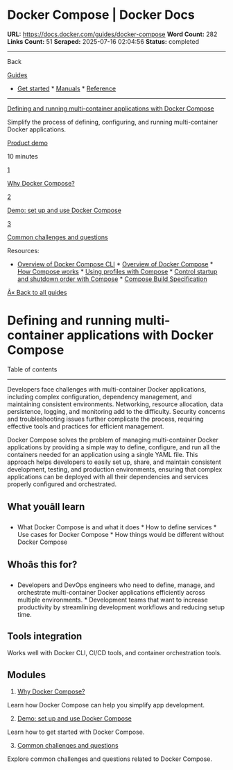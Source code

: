 # Docker Compose | Docker Docs

**URL:** https://docs.docker.com/guides/docker-compose
**Word Count:** 282
**Links Count:** 51
**Scraped:** 2025-07-16 02:04:56
**Status:** completed

---

Back

[Guides](https://docs.docker.com/guides/)

  * [Get started](https://docs.docker.com/get-started/)   * [Manuals](https://docs.docker.com/manuals/)   * [Reference](https://docs.docker.com/reference/)

* * *

[Defining and running multi-container applications with Docker Compose](https://docs.docker.com/guides/docker-compose/)

Simplify the process of defining, configuring, and running multi-container Docker applications.

[ Product demo](https://docs.docker.com/tags/product-demo/)

10 minutes

[1](https://docs.docker.com/guides/docker-compose/why/)

[Why Docker Compose?](https://docs.docker.com/guides/docker-compose/why/)

[2](https://docs.docker.com/guides/docker-compose/setup/)

[Demo: set up and use Docker Compose](https://docs.docker.com/guides/docker-compose/setup/)

[3](https://docs.docker.com/guides/docker-compose/common-questions/)

[Common challenges and questions](https://docs.docker.com/guides/docker-compose/common-questions/)

Resources:

  * [Overview of Docker Compose CLI](https://docs.docker.com/compose/reference/)   * [Overview of Docker Compose](https://docs.docker.com/compose/)   * [How Compose works](https://docs.docker.com/compose/intro/compose-application-model/)   * [Using profiles with Compose](https://docs.docker.com/compose/how-tos/profiles/)   * [Control startup and shutdown order with Compose](https://docs.docker.com/compose/how-tos/startup-order/)   * [Compose Build Specification](https://docs.docker.com/compose/compose-file/build/)

[Â« Back to all guides](https://docs.docker.com/guides/)

# Defining and running multi-container applications with Docker Compose

Table of contents

* * *

Developers face challenges with multi-container Docker applications, including complex configuration, dependency management, and maintaining consistent environments. Networking, resource allocation, data persistence, logging, and monitoring add to the difficulty. Security concerns and troubleshooting issues further complicate the process, requiring effective tools and practices for efficient management.

Docker Compose solves the problem of managing multi-container Docker applications by providing a simple way to define, configure, and run all the containers needed for an application using a single YAML file. This approach helps developers to easily set up, share, and maintain consistent development, testing, and production environments, ensuring that complex applications can be deployed with all their dependencies and services properly configured and orchestrated.

## What youâll learn

  * What Docker Compose is and what it does   * How to define services   * Use cases for Docker Compose   * How things would be different without Docker Compose

## Whoâs this for?

  * Developers and DevOps engineers who need to define, manage, and orchestrate multi-container Docker applications efficiently across multiple environments.   * Development teams that want to increase productivity by streamlining development workflows and reducing setup time.

## Tools integration

Works well with Docker CLI, CI/CD tools, and container orchestration tools.

## Modules

  1. [Why Docker Compose?](https://docs.docker.com/guides/docker-compose/why/)

Learn how Docker Compose can help you simplify app development.

  2. [Demo: set up and use Docker Compose](https://docs.docker.com/guides/docker-compose/setup/)

Learn how to get started with Docker Compose.

  3. [Common challenges and questions](https://docs.docker.com/guides/docker-compose/common-questions/)

Explore common challenges and questions related to Docker Compose.